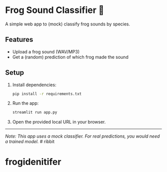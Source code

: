 # Frog Sound Classifier 🐸

A simple web app to (mock) classify frog sounds by species.

## Features
- Upload a frog sound (WAV/MP3)
- Get a (random) prediction of which frog made the sound

## Setup

1. Install dependencies:
   ```bash
   pip install -r requirements.txt
   ```

2. Run the app:
   ```bash
   streamlit run app.py
   ```

3. Open the provided local URL in your browser.

---
*Note: This app uses a mock classifier. For real predictions, you would need a trained model.* # ribbit
# frogidenitifer
